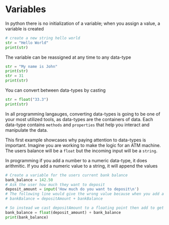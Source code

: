 # Variables

In python there is no initialization of a variable; when you assign a value, a variable is created

```python
# create a new string hello world
str = "Hello World"
print(str)
```

The variable can be reassigned at any time to any data-type

```python
str = "My name is John"
print(str)
str = 31
print(str)
```

You can convert between data-types by casting

```python
str = float("33.3")
print(str)
```

In all programming langauges, converting data-types is going to be one of your most utilized tools, as data-types are the containers of data. Each data-type contains `methods` and `properties` that help you interact and manipulate the data.

This first example showcases why paying attention to data-types is important. Imagine you are working to make the logic for an ATM machine. The users balance will be a `float` but the incoming input will be a `string`.

In programming if you add a number to a numeric data-type, it does arithmitic. If you add a numeric value to a string, it will append the values
```python
# Create a variable for the users current bank balance
bank_balance = 142.50
# Ask the user how much they want to deposit
deposit_amount = input('How much do you want to deposit\n')
# The following line would give the wrong value because when you add a string to a number it will turn the number into a string and append them
# bankBalance = depositAmount + bankBalance

# So instead we cast depositAmount to a floating point then add to get the arthemtic addition
bank_balance = float(deposit_amount) + bank_balance
print(bank_balance)
```
